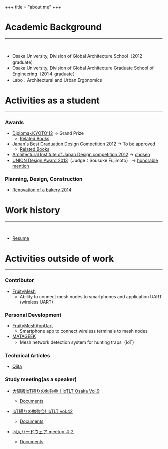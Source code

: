 +++
title = "about me"
+++
# Academic Background

---
<br>

* Osaka University, Division of Global Architecture School（2012 graduate）
* Osaka University, Division of Global Architecture Graduate School of Engineering（201４ graduate）
* Labo：Architectural and Urban Ergonomics

# Activities as a student
---

### Awards

* [Diploma×KYOTO’12](https://www.shikaku.co.jp/future/exhibition/12_kyoto_diploma/index.html) -> Grand Prize
  * [Related Books](https://www.amazon.co.jp/Diploma%C3%97KYOTO%E2%80%9912%E2%80%95%E4%BA%AC%E9%83%BD%E5%BB%BA%E7%AF%89%E5%AD%A6%E7%94%9F%E4%B9%8B%E4%BC%9A%E5%90%88%E5%90%8C%E5%8D%92%E6%A5%AD%E8%A8%AD%E8%A8%88%E5%B1%952012-%E4%BA%AC%E9%83%BD%E5%BB%BA%E7%AF%89%E5%AD%A6%E7%94%9F%E4%B9%8B%E4%BC%9A/dp/4864170606)
* [Japan's Best Graduation Design Competition 2012](http://gakuseikaigi.com/nihon1/12/index.html) -> [To be approved](http://gakuseikaigi.com/nihon1/12/result1.html)
  * [Related Books](https://www.amazon.co.jp/dp/B01ERQKSDG/ref=dp-kindle-redirect?_encoding=UTF8&btkr=1)
* [Architectural Institute of Japan Design competition 2012](https://www.aij.or.jp/kyouikuhukyuuzigyoukankei/v400-12.html) -> [chosen](https://www.aij.or.jp/jpn/symposium/2012/1211_058-075.pdf)
* [UNION Design Award 2013](https://www.uffec.com/archives2013)（Judge：Sousuke Fujimoto） -> [honorable mention](https://www.uffec.com/5rty0svphqyr-2/%E5%8A%9B%E3%82%A4%E3%82%BF%E3%82%A4%E3%83%A6%E3%82%A6%E3%82%B4%E3%82%A6)

### Planning, Design, Construction

* [Renovation of a bakery 2014](/en/blog/sin-taro-pan/)

# Work history
---
<br>

* [Resume](/en/resume)

# Activities outside of work
---

### Contributor

* [FruityMesh](https://github.com/mwaylabs/fruitymesh)
  * Ability to connect mesh nodes to smartphones and application UART (wireless UART)

### Personal Development

* [FruityMeshAppUart](https://github.com/nishinohi/FruityMeshAppUart)
  * Smartphone app to connect wireless terminals to mesh nodes
* [MATAGEEK](/en/tags/matageek/)
  * Mesh network detection system for hunting traps（IoT）

### Technical Articles

* [Qiita](https://qiita.com/nishinohi)

### Study meeting(as a speaker)

* [大阪版IoT縛りの勉強会！IoTLT Osaka Vol.9](https://iotlt.connpass.com/event/114206/)
  * [Documents](https://docs.google.com/presentation/d/1TrBnJpsznWUd_OuuMdMuvBcByu1LPmN9rq-D7X4g5Ws/edit#slide=id.p)

* [IoT縛りの勉強会! IoTLT vol.42](https://iotlt.connpass.com/event/96592/)
  * [Documents](https://docs.google.com/presentation/d/1fCylWcMRgVXf3OMN0vdjWL9vbRFTI3iNFG6A54i5E64/edit#slide=id.g403b4a866d_1_0)

* [同人ハードウェア meetup ＃２](https://dhwmu.connpass.com/event/121139/)
  * [Documents](https://docs.google.com/presentation/d/1tyGof3zjFVCYTq16jHoWj01o7GxLehgNTU8mEaZ7vVE/edit?usp=sharing)

</br>
</br>